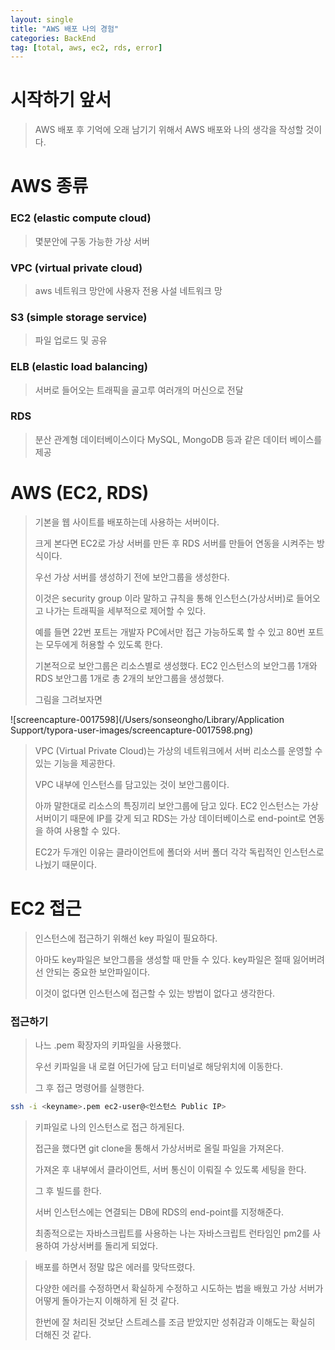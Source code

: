 ```yaml
---
layout: single
title: "AWS 배포 나의 경험"
categories: BackEnd
tag: [total, aws, ec2, rds, error]
---
```


# 시작하기 앞서

> AWS 배포 후 기억에 오래 남기기 위해서 AWS 배포와 나의 생각을 작성할 것이다.

# AWS 종류

### EC2 (elastic compute cloud)

> 몇분안에 구동 가능한 가상 서버

### VPC (virtual private cloud)

> aws 네트워크 망안에 사용자 전용 사설 네트워크 망

### S3 (simple storage service)

> 파일 업로드 및 공유

### ELB (elastic load balancing)

> 서버로 들어오는 트래픽을 골고루 여러개의 머신으로 전달

### RDS

> 분산 관계형 데이터베이스이다 MySQL, MongoDB 등과 같은 데이터 베이스를 제공

# AWS (EC2, RDS)

> 기본을 웹 사이트를 배포하는데 사용하는 서버이다.
>
> 크게 본다면 EC2로 가상 서버를 만든 후 RDS 서버를 만들어 연동을 시켜주는 방식이다.
>
> 우선 가상 서버를 생성하기 전에 보안그룹을 생성한다.
>
> 이것은 security group 이라 말하고 규칙을 통해 인스턴스(가상서버)로 들어오고 나가는 트래픽을 세부적으로 제어할 수 있다.
>
> 예를 들면 22번 포트는 개발자 PC에서만 접근 가능하도록 할 수 있고 80번 포트는 모두에게 허용할 수 있도록 한다.
>
> 기본적으로 보안그룹은 리소스별로 생성했다. EC2 인스턴스의 보안그룹 1개와 RDS 보안그룹 1개로 총 2개의 보안그룹을 생성했다.
>
> 그림을 그려보자면

![screencapture-0017598](/Users/sonseongho/Library/Application Support/typora-user-images/screencapture-0017598.png)

> VPC (Virtual Private Cloud)는 가상의 네트워크에서 서버 리소스를 운영할 수 있는 기능을 제공한다.
>
> VPC 내부에 인스턴스를 담고있는 것이 보안그룹이다.
>
> 아까 말한대로 리소스의 특징끼리 보안그룹에 담고 있다. EC2 인스턴스는 가상 서버이기 때문에 IP를 갖게 되고 RDS는 가상 데이터베이스로 end-point로 연동을 하여 사용할 수 있다.
>
> EC2가 두개인 이유는 클라이언트에 폴더와 서버 폴더 각각 독립적인 인스턴스로 나눴기 때문이다.

# EC2 접근

> 인스턴스에 접근하기 위해선 key 파일이 필요하다.
>
> 아마도 key파일은 보안그룹을 생성할 때 만들 수 있다. key파일은 절때 잃어버려선 안되는 중요한 보안파일이다.
>
> 이것이 없다면 인스턴스에 접근할 수 있는 방법이 없다고 생각한다.

### 접근하기

> 나느 .pem 확장자의 키파일을 사용했다.
>
> 우선 키파일을 내 로컬 어딘가에 담고 터미널로 해당위치에 이동한다.
>
> 그 후 접근 명령어를 실행한다.

```bash
ssh -i <keyname>.pem ec2-user@<인스턴스 Public IP>
```

> 키파일로 나의 인스턴스로 접근 하게된다.
>
> 접근을 했다면 git clone을 통해서 가상서버로 올릴 파일을 가져온다.
>
> 가져온 후 내부에서 클라이언트, 서버 통신이 이뤄질 수 있도록 세팅을 한다.
>
> 그 후 빌드를 한다.
>
> 서버 인스턴스에는 연결되는 DB에 RDS의 end-point를 지정해준다.
>
> 최종적으로는 자바스크립트를 사용하는 나는 자바스크립트 런타임인 pm2를 사용하여 가상서버를 돌리게 되었다.

> 배포를 하면서 정말 많은 에러를 맞닥뜨렸다.
>
> 다양한 에러를 수정하면서 확실하게 수정하고 시도하는 법을 배웠고 가상 서버가 어떻게 돌아가는지 이해하게 된 것 같다.
>
> 한번에 잘 처리된 것보단 스트레스를 조금 받았지만 성취감과 이해도는 확실히 더해진 것 같다.
